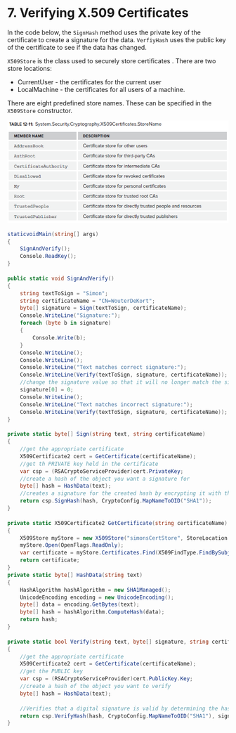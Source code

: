 # 7\. Verifying X.509 Certificates

In the code below, the `SignHash` method uses the private key of the certificate to create a signature for the data. `VerfiyHash` uses the public key of the certificate to see if the data has changed.

`X509Store` is the class used to securely store certificates . There are two store locations:
- CurrentUser - the certificates for the current user
- LocalMachine - the certificates for all users of a machine.


There are eight predefined store names. These can be specified in the `X509Store` constructor.

![X509 Certificates](../media/x509certificates.png)

```csharp
staticvoidMain(string[] args)
{
    SignAndVerify();
    Console.ReadKey();
}

public static void SignAndVerify()
{
    string textToSign = "Simon";
    string certificateName = "CN=WouterDeKort";
    byte[] signature = Sign(textToSign, certificateName);
    Console.WriteLine("Signature:");
    foreach (byte b in signature)
    {
        Console.Write(b);
    }
    Console.WriteLine();
    Console.WriteLine();
    Console.WriteLine("Text matches correct signature:");
    Console.WriteLine(Verify(textToSign, signature, certificateName));
    //change the signature value so that it will no longer match the signature computed from the certificate
    signature[0] = 0;
    Console.WriteLine();
    Console.WriteLine("Text matches incorrect signature:");
    Console.WriteLine(Verify(textToSign, signature, certificateName));
}

private static byte[] Sign(string text, string certificateName)
{
    //get the appropriate certificate
    X509Certificate2 cert = GetCertificate(certificateName);
    //get th PRIVATE key held in the certificate
    var csp = (RSACryptoServiceProvider)cert.PrivateKey;
    //create a hash of the object you want a signature for
    byte[] hash = HashData(text);
    //creates a signature for the created hash by encrypting it with the private key
    return csp.SignHash(hash, CryptoConfig.MapNameToOID("SHA1"));
}

private static X509Certificate2 GetCertificate(string certificateName)
{
    X509Store myStore = new X509Store("simonsCertStore", StoreLocation.CurrentUser);
    myStore.Open(OpenFlags.ReadOnly);
    var certificate = myStore.Certificates.Find(X509FindType.FindBySubjectDistinguishedName, certificateName, false)[0];
    return certificate;
}
private static byte[] HashData(string text)
{
    HashAlgorithm hashAlgorithm = new SHA1Managed();
    UnicodeEncoding encoding = new UnicodeEncoding();
    byte[] data = encoding.GetBytes(text);
    byte[] hash = hashAlgorithm.ComputeHash(data);
    return hash;
}

private static bool Verify(string text, byte[] signature, string certificateName)
{
    //get the appropriate certificate
    X509Certificate2 cert = GetCertificate(certificateName);
    //get the PUBLIC key
    var csp = (RSACryptoServiceProvider)cert.PublicKey.Key;
    //create a hash of the object you want to verify
    byte[] hash = HashData(text);

    //Verifies that a digital signature is valid by determining the hash value in the signature using the provided public key and comparing it to the provided hash value.
    return csp.VerifyHash(hash, CryptoConfig.MapNameToOID("SHA1"), signature);
}
```
<!--stackedit_data:
eyJoaXN0b3J5IjpbNjA3ODQ0MDQyXX0=
-->